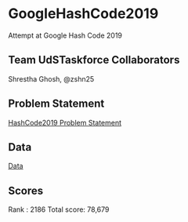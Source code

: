 # GoogleHashCode2019
Attempt at Google Hash Code 2019

## Team UdSTaskforce Collaborators
Shrestha Ghosh, @zshn25

## Problem Statement
[HashCode2019 Problem Statement](https://storage.googleapis.com/coding-competitions.appspot.com/HC/2019/hashcode2019_qualification_task.pdf)

## Data
[Data](https://storage.googleapis.com/coding-competitions.appspot.com/HC/2019/qualification_round_2019.in.zip)

## Scores
Rank       :    2186
Total score:    78,679
